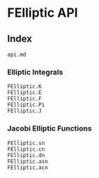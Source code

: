 # FElliptic API

## Index
```@index
api.md
```

### Elliptic Integrals
```@docs
FElliptic.K
FElliptic.E
FElliptic.F
FElliptic.Pi
FElliptic.J
```

### Jacobi Elliptic Functions
```@docs
FElliptic.sn
FElliptic.cn
FElliptic.dn
FElliptic.asn
FElliptic.acn
```
